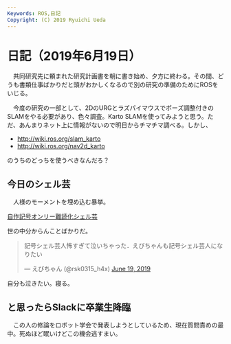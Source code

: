```yaml
---
Keywords: ROS,日記
Copyright: (C) 2019 Ryuichi Ueda
---
```


# 日記（2019年6月19日） 

　共同研究先に頼まれた研究計画書を朝に書き始め、夕方に終わる。その間、どうも書類仕事ばかりだと頭がおかしくなるので別の研究の準備のためにROSをいじる。


　今度の研究の一部として、2DのURGとラズパイマウスでポーズ調整付きのSLAMをやる必要があり、色々調査。Karto SLAMを使ってみようと思う。ただ、あんまりネット上に情報がないので明日からチマチマ調べる。しかし、

* http://wiki.ros.org/slam_karto
* http://wiki.ros.org/nav2d_karto

のうちのどっちを使うべきなんだろ？

## 今日のシェル芸

　人様のモーメントを埋め込む暴挙。

<a class="twitter-moment" href="https://twitter.com/i/moments/1141268330973560832?ref_src=twsrc%5Etfw">自作記号オンリー難読化シェル芸</a> <script async src="https://platform.twitter.com/widgets.js" charset="utf-8"></script> 


世の中分からんことばかりだ。

<blockquote class="twitter-tweet" data-partner="tweetdeck"><p lang="ja" dir="ltr">記号シェル芸人怖すぎて泣いちゃった．えびちゃんも記号シェル芸人になりたい</p>&mdash; えびちゃん (@rsk0315_h4x) <a href="https://twitter.com/rsk0315_h4x/status/1141349849176035329?ref_src=twsrc%5Etfw">June 19, 2019</a></blockquote>
<script async src="https://platform.twitter.com/widgets.js" charset="utf-8"></script>


自分も泣きたい。寝る。

## と思ったらSlackに卒業生降臨

　この人の修論をロボット学会で発表しようとしているため、現在質問責めの最中。死ぬほど眠いけどこの機会逃すまい。

